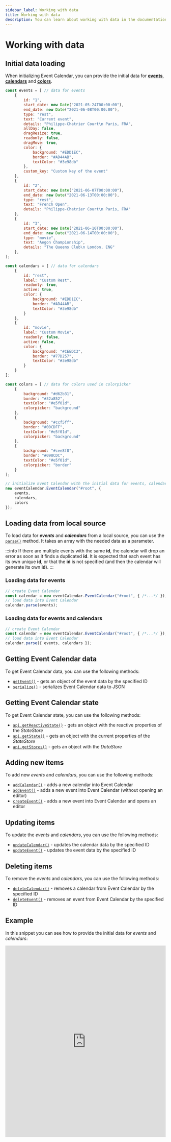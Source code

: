 ```yaml
---
sidebar_label: Working with data
title: Working with data
description: You can learn about working with data in the documentation of the DHTMLX JavaScript Event Calendar library. Browse developer guides and API reference, try out code examples and live demos, and download a free 30-day evaluation version of DHTMLX Event Calendar.
---
```


# Working with data

## Initial data loading

When initializing Event Calendar, you can provide the initial data for [**events**](api/config/js_eventcalendar_events_config.md), [**calendars**](api/config/js_eventcalendar_calendars_config.md) and [**colors**](api/config/js_eventcalendar_colors_config.md).

~~~jsx {1,38,63,86-88}
const events = [ // data for events
    {
        id: "1",
        start_date: new Date("2021-05-24T00:00:00"),
        end_date: new Date("2021-06-08T00:00:00"),
        type: "rest",
        text: "Current event",
        details: "Philippe-Chatrier Court\n Paris, FRA",
        allDay: false,
        dragResize: true,
        readonly: false,
        dragMove: true,
        color: {
            background: "#EDD1EC",
            border: "#AD44AB",
            textColor: "#3e98db"
        },
        custom_key: "Custom key of the event"
    },
    {
        id: "2",
        start_date: new Date("2021-06-07T00:00:00"),
        end_date: new Date("2021-06-13T00:00:00"),
        type: "rest",
        text: "French Open",
        details: "Philippe-Chatrier Court\n Paris, FRA"  
    },
    {
        id: "3",
        start_date: new Date("2021-06-10T00:00:00"),
        end_date: new Date("2021-06-14T00:00:00"),
        type: "movie",
        text: "Aegon Championship",
        details: "The Queens Club\n London, ENG"
    },
];

const calendars = [ // data for calendars
    {
        id: "rest",
        label: "Custom Rest",
        readonly: true,
        active: true,
        color: {
            background: "#EDD1EC",
            border: "#AD44AB",
            textColor: "#3e98db"
        }
    },
    {
        id: "movie",
        label: "Custom Movie",
        readonly: false,
        active: false,
        color: {
            background: "#CEEDC3",
            border: "#77D257",
            textColor: "#3e98db"
        }
    }
];

const colors = [ // data for colors used in colorpicker
    {
        background: "#d62b31",
        border: "#32a852",
        textColor: "#e5f01d",
        colorpicker: "background"
    },
    {
        background: "#ccf5ff",
        border: "#00CDFF",
        textColor: "#e5f01d",
        colorpicker: "background"
    },
    {
        background: "#cee8f8",
        border: "#098CDC",
        textColor: "#e5f01d",
        colorpicker: "border"
    }
];

// initialize Event Calendar with the initial data for events, calendars and colors
new eventCalendar.EventCalendar("#root", {
    events, 
    calendars, 
    colors 
});
~~~

## Loading data from local source

To load data for ***events*** and ***calendars*** from a local source, you can use the [`parse()`](api/methods/js_eventcalendar_parse_method.md) method. It takes an array with the needed data as a parameter.

:::info
If there are multiple events with the same **id**, the calendar will drop an error as soon as it finds a duplicated **id**. It is expected that each event has its own unique **id**, or that the **id** is not specified (and then the calendar will generate its own **id**).
:::

### Loading data for events

~~~js {4}
// create Event Calendar
const calendar = new eventCalendar.EventCalendar("#root", { /*...*/ });
// load data into Event Calendar
calendar.parse(events);
~~~

### Loading data for events and calendars

~~~js {4}
// create Event Calendar
const calendar = new eventCalendar.EventCalendar("#root", { /*...*/ });
// load data into Event Calendar
calendar.parse({ events, calendars });
~~~

## Getting Event Calendar data

To get Event Calendar data, you can use the following methods:

- [`getEvent()`](api/methods/js_eventcalendar_getevent_method.md) - gets an object of the event data by the specified ID
- [`serialize()`](api/methods/js_eventcalendar_serialize_method.md) - serializes Event Calendar data to JSON

## Getting Event Calendar state

To get Event Calendar state, you can use the following methods:

- [`api.getReactiveState()`](api/internal/js_eventcalendar_getreactivestate_method.md) - gets an object with the reactive properties of the *StateStore*
- [`api.getState()`](api/internal/js_eventcalendar_getstate_method.md) - gets an object with the current properties of the *StateStore*
- [`api.getStores()`](api/internal/js_eventcalendar_getstores_method.md) - gets an object with the *DataStore*

## Adding new items

To add new *events* and *calendars*, you can use the following methods:

- [`addCalendar()`](api/methods/js_eventcalendar_addcalendar_method.md) - adds a new calendar into Event Calendar
- [`addEvent()`](api/methods/js_eventcalendar_addevent_method.md) - adds a new event into Event Calendar (without opening an editor)
- [`createEvent()`](api/methods/js_eventcalendar_createevent_method.md) - adds a new event into Event Calendar and opens an editor

## Updating items

To update the *events* and *calendars*, you can use the following methods:

- [`updateCalendar()`](api/methods/js_eventcalendar_updatecalendar_method.md) - updates the calendar data by the specified ID
- [`updateEvent()`](api/methods/js_eventcalendar_updateevent_method.md) - updates the event data by the specified ID

## Deleting items

To remove the *events* and *calendars*, you can use the following methods:

- [`deleteCalendar()`](api/methods/js_eventcalendar_deletecalendar_method.md) - removes a calendar from Event Calendar by the specified ID
- [`deleteEvent()`](api/methods/js_eventcalendar_deleteevent_method.md) - removes an event from Event Calendar by the specified ID

## Example

In this snippet you can see how to provide the initial data for *events* and *calendars*:

<iframe src="https://snippet.dhtmlx.com/qw45r367?mode=result&tag=event_calendar" frameborder="0" class="snippet_iframe" width="100%" height="600"></iframe>
